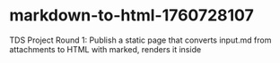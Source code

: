 # markdown-to-html-1760728107
TDS Project Round 1: Publish a static page that converts input.md from attachments to HTML with marked, renders it inside
